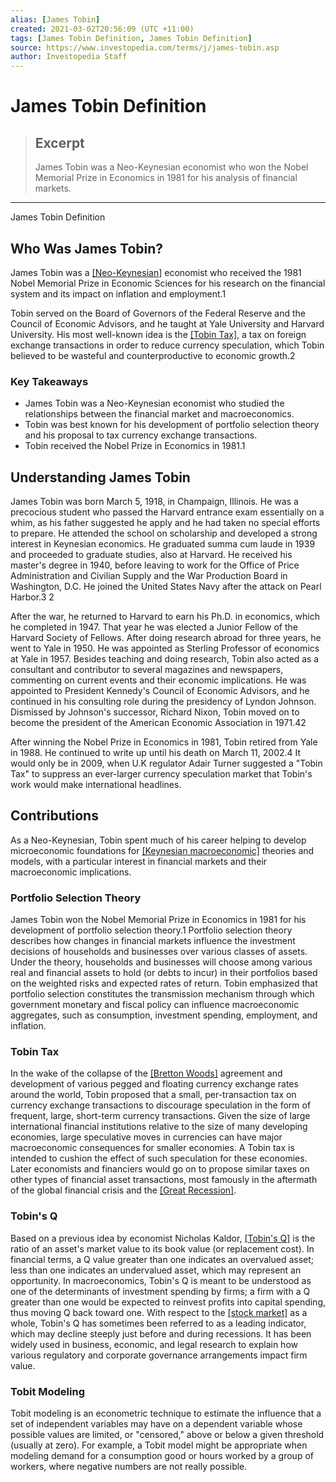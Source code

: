 ```yaml
---
alias: [James Tobin]
created: 2021-03-02T20:56:09 (UTC +11:00)
tags: [James Tobin Definition, James Tobin Definition]
source: https://www.investopedia.com/terms/j/james-tobin.asp
author: Investopedia Staff
---
```


# James Tobin Definition

> ## Excerpt
> James Tobin was a Neo-Keynesian economist who won the Nobel Memorial Prize in Economics in 1981 for his analysis of financial markets.

---

James Tobin Definition
## Who Was James Tobin?

James Tobin was a [[Neo-Keynesian]](https://www.investopedia.com/ask/answers/012615/what-difference-between-keynesian-and-neokeynesian-economics.asp) economist who received the 1981 Nobel Memorial Prize in Economic Sciences for his research on the financial system and its impact on inflation and employment.1

Tobin served on the Board of Governors of the Federal Reserve and the Council of Economic Advisors, and he taught at Yale University and Harvard University. His most well-known idea is the [[Tobin Tax]](https://www.investopedia.com/terms/t/tobin-tax.asp), a tax on foreign exchange transactions in order to reduce currency speculation, which Tobin believed to be wasteful and counterproductive to economic growth.2

### Key Takeaways

-   James Tobin was a Neo-Keynesian economist who studied the relationships between the financial market and macroeconomics.
-   Tobin was best known for his development of portfolio selection theory and his proposal to tax currency exchange transactions.
-   Tobin received the Nobel Prize in Economics in 1981.1

## Understanding James Tobin

James Tobin was born March 5, 1918, in Champaign, Illinois. He was a precocious student who passed the Harvard entrance exam essentially on a whim, as his father suggested he apply and he had taken no special efforts to prepare. He attended the school on scholarship and developed a strong interest in Keynesian economics. He graduated summa cum laude in 1939 and proceeded to graduate studies, also at Harvard. He received his master's degree in 1940, before leaving to work for the Office of Price Administration and Civilian Supply and the War Production Board in Washington, D.C. He joined the United States Navy after the attack on Pearl Harbor.3 2

After the war, he returned to Harvard to earn his Ph.D. in economics, which he completed in 1947. That year he was elected a Junior Fellow of the Harvard Society of Fellows. After doing research abroad for three years, he went to Yale in 1950. He was appointed as Sterling Professor of economics at Yale in 1957. Besides teaching and doing research, Tobin also acted as a consultant and contributor to several magazines and newspapers, commenting on current events and their economic implications. He was appointed to President Kennedy's Council of Economic Advisors, and he continued in his consulting role during the presidency of Lyndon Johnson. Dismissed by Johnson's successor, Richard Nixon, Tobin moved on to become the president of the American Economic Association in 1971.42

After winning the Nobel Prize in Economics in 1981, Tobin retired from Yale in 1988. He continued to write up until his death on March 11, 2002.4 It would only be in 2009, when U.K regulator Adair Turner suggested a "Tobin Tax" to suppress an ever-larger currency speculation market that Tobin's work would make international headlines.

## Contributions

As a Neo-Keynesian, Tobin spent much of his career helping to develop microeconomic foundations for [[Keynesian macroeconomic]](https://www.investopedia.com/terms/k/keynesianeconomics.asp) theories and models, with a particular interest in financial markets and their macroeconomic implications. 

### Portfolio Selection Theory

James Tobin won the Nobel Memorial Prize in Economics in 1981 for his development of portfolio selection theory.1 Portfolio selection theory describes how changes in financial markets influence the investment decisions of households and businesses over various classes of assets. Under the theory, households and businesses will choose among various real and financial assets to hold (or debts to incur) in their portfolios based on the weighted risks and expected rates of return. Tobin emphasized that portfolio selection constitutes the transmission mechanism through which government monetary and fiscal policy can influence macroeconomic aggregates, such as consumption, investment spending, employment, and inflation.

### Tobin Tax

In the wake of the collapse of the [[Bretton Woods]](https://www.investopedia.com/terms/b/brettonwoodsagreement.asp) agreement and development of various pegged and floating currency exchange rates around the world, Tobin proposed that a small, per-transaction tax on currency exchange transactions to discourage speculation in the form of frequent, large, short-term currency transactions. Given the size of large international financial institutions relative to the size of many developing economies, large speculative moves in currencies can have major macroeconomic consequences for smaller economies. A Tobin tax is intended to cushion the effect of such speculation for these economies. Later economists and financiers would go on to propose similar taxes on other types of financial asset transactions, most famously in the aftermath of the global financial crisis and the [[Great Recession]](https://www.investopedia.com/terms/g/great-recession.asp).

### Tobin's Q

Based on a previous idea by economist Nicholas Kaldor, [[Tobin's Q]](https://www.investopedia.com/terms/q/qratio.asp) is the ratio of an asset's market value to its book value (or replacement cost). In financial terms, a Q value greater than one indicates an overvalued asset; less than one indicates an undervalued asset, which may represent an opportunity. In macroeconomics, Tobin's Q is meant to be understood as one of the determinants of investment spending by firms; a firm with a Q greater than one would be expected to reinvest profits into capital spending, thus moving Q back toward one. With respect to the [[stock market]](https://www.investopedia.com/terms/s/stockmarket.asp) as a whole, Tobin's Q has sometimes been referred to as a leading indicator, which may decline steeply just before and during recessions. It has been widely used in business, economic, and legal research to explain how various regulatory and corporate governance arrangements impact firm value. 

### Tobit Modeling

Tobit modeling is an econometric technique to estimate the influence that a set of independent variables may have on a dependent variable whose possible values are limited, or "censored," above or below a given threshold (usually at zero). For example, a Tobit model might be appropriate when modeling demand for a consumption good or hours worked by a group of workers, where negative numbers are not really possible.
